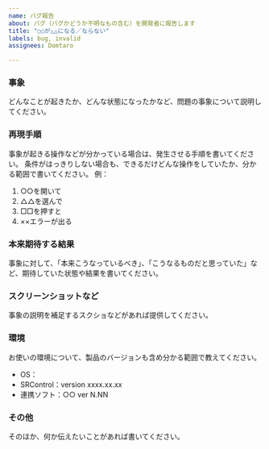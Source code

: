 ```yaml
---
name: バグ報告
about: バグ（バグかどうか不明なもの含む）を開発者に報告します
title: "○○が△△になる／ならない"
labels: bug, invalid
assignees: Domtaro

---
```


### 事象
どんなことが起きたか、どんな状態になったかなど、問題の事象について説明してください。

### 再現手順
事象が起きる操作などが分かっている場合は、発生させる手順を書いてください。
条件がはっきりしない場合も、できるだけどんな操作をしていたか、分かる範囲で書いてください。
例：
1. ○○を開いて
2. △△を選んで
3. □□を押すと
4. ××エラーが出る

### 本来期待する結果
事象に対して、「本来こうなっているべき」、「こうなるものだと思っていた」など、期待していた状態や結果を書いてください。

### スクリーンショットなど
事象の説明を補足するスクショなどがあれば提供してください。

### 環境
お使いの環境について、製品のバージョンも含め分かる範囲で教えてください。
 - OS：
 - SRControl：version xxxx.xx.xx
 - 連携ソフト：○○ ver N.NN

### その他
そのほか、何か伝えたいことがあれば書いてください。
